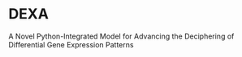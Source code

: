 # DEXA
A Novel Python-Integrated Model for Advancing the Deciphering of  Differential Gene Expression Patterns
